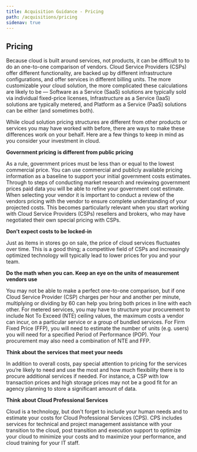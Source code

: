 ```yaml
---
title: Acquisition Guidance - Pricing
path: /acquisitions/pricing
sidenav: true
---
```


## Pricing

Because cloud is built around services, not products, it can be difficult to to do an one-to-one comparison of vendors. Cloud Service Providers (CSPs) offer different functionality, are backed up by different infrastructure configurations, and offer services in different billing units. The more customizable your cloud solution, the more complicated these calculations are likely to be — Software as a Service (SaaS) solutions are typically sold via individual fixed-price licenses, Infrastructure as a Service (IaaS) solutions are typically metered, and Platform as a Service (PaaS) solutions can be either (and sometimes both). 

While cloud solution pricing structures are different from other products or services you may have worked with before, there are ways to make these differences work on your behalf. Here are a few things to keep in mind as you consider your investment in cloud. 

**Government pricing is different from public pricing**

As a rule, government prices must be less than or equal to the lowest commercial price. You can use commercial and publicly available pricing information as a baseline to support your initial government costs estimates. Through to steps of conducting market research and reviewing government prices paid data you will be able to refine your government cost estimate. When selecting your vendor it is important to conduct a review of the vendors pricing with the vendor to ensure complete understanding of your projected costs. This becomes particularly relevant when you start working with Cloud Service Providers (CSPs) resellers and brokers, who may have negotiated their own special pricing with CSPs. 

**Don’t expect costs to be locked-in**

Just as items in stores go on sale, the price of cloud services fluctuates over time. This is a good thing; a competitive field of CSPs and increasingly optimized technology will typically lead to lower prices for you and your team. 

**Do the math when you can. Keep an eye on the units of measurement vendors use**

You may not be able to make a perfect one-to-one comparison, but if one Cloud Service Provider (CSP) charges per hour and another per minute, multiplying or dividing by 60 can help you bring both prices in line with each other. For metered services, you may have to structure your procurement to include Not To Exceed (NTE) ceiling values, the maximum costs a vendor can incur, on a particular service or a group of bundled services. For Firm Fixed Price (FFP), you will need to estimate the number of units (e.g. users) you will need for a specified Period of Performance (POP). Your procurement may also need a combination of NTE and FFP.

**Think about the services that meet your needs**

In addition to overall costs, pay special attention to pricing for the services you’re likely to need and use the most and how much flexibility there is to procure additional services if needed. For instance, a CSP with low transaction prices and high storage prices may not be a good fit for an agency planning to store a significant amount of data. 

**Think about Cloud Professional Services**

Cloud is a technology, but don't forget to include your human needs and to estimate your costs for Cloud Professional Services (CPS). CPS includes services for technical and project management assistance with your transition to the cloud, post transition and execution support to optimize your cloud to minimize your costs and to maximize your performance, and cloud training for your IT staff.